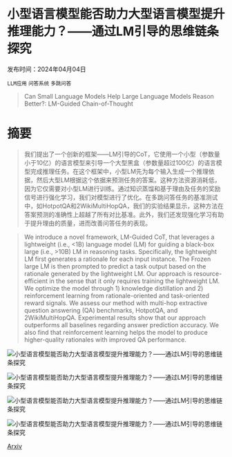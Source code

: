 # 小型语言模型能否助力大型语言模型提升推理能力？——通过LM引导的思维链条探究

发布时间：2024年04月04日

`LLM应用` `问答系统` `多跳问答`

> Can Small Language Models Help Large Language Models Reason Better?: LM-Guided Chain-of-Thought

# 摘要

> 我们提出了一个创新的框架——LM引导的CoT，它使用一个小型（参数量小于10亿）的语言模型来引导一个大型黑盒（参数量超过100亿）的语言模型完成推理任务。在这个框架中，小型LM先为每个输入生成一个推理依据，然后大型LM根据这个依据来预测任务的答案。这种方法资源消耗低，因为它仅需要对小型LM进行训练。通过知识蒸馏和基于理由及任务的奖励信号进行强化学习，我们对模型进行了优化。在多跳问答任务的基准测试中，如HotpotQA和2WikiMultiHopQA，我们的实验结果显示，这种方法在答案预测的准确性上超越了所有对比基准。此外，我们还发现强化学习有助于提升理由的质量，进而改善问答任务的表现。

> We introduce a novel framework, LM-Guided CoT, that leverages a lightweight (i.e., <1B) language model (LM) for guiding a black-box large (i.e., >10B) LM in reasoning tasks. Specifically, the lightweight LM first generates a rationale for each input instance. The Frozen large LM is then prompted to predict a task output based on the rationale generated by the lightweight LM. Our approach is resource-efficient in the sense that it only requires training the lightweight LM. We optimize the model through 1) knowledge distillation and 2) reinforcement learning from rationale-oriented and task-oriented reward signals. We assess our method with multi-hop extractive question answering (QA) benchmarks, HotpotQA, and 2WikiMultiHopQA. Experimental results show that our approach outperforms all baselines regarding answer prediction accuracy. We also find that reinforcement learning helps the model to produce higher-quality rationales with improved QA performance.

![小型语言模型能否助力大型语言模型提升推理能力？——通过LM引导的思维链条探究](../../../paper_images/2404.03414/x1.png)

![小型语言模型能否助力大型语言模型提升推理能力？——通过LM引导的思维链条探究](../../../paper_images/2404.03414/reward_new2.png)

![小型语言模型能否助力大型语言模型提升推理能力？——通过LM引导的思维链条探究](../../../paper_images/2404.03414/annotation_example.png)

![小型语言模型能否助力大型语言模型提升推理能力？——通过LM引导的思维链条探究](../../../paper_images/2404.03414/barplot_annotation.png)

[Arxiv](https://arxiv.org/abs/2404.03414)